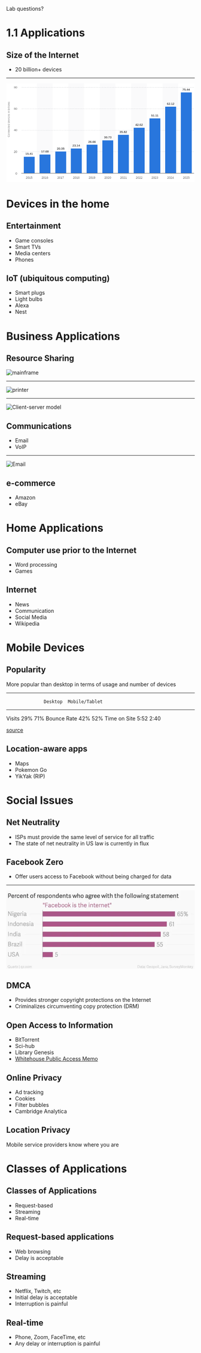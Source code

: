 Lab questions?

1.1 Applications
================

Size of the Internet
--------------------

- 20 billion+ devices

---

![[Connected Internet Devices](https://www.i-scoop.eu/internet-of-things-iot/connected-devices-2021/)](media/connected-devices.png)

Devices in the home
===================

Entertainment
-------------

- Game consoles
- Smart TVs
- Media centers
- Phones

IoT (ubiquitous computing)
--------------------------

- Smart plugs
- Light bulbs
- Alexa
- Nest

Business Applications
=====================

Resource Sharing
----------------

![mainframe](https://upload.wikimedia.org/wikipedia/commons/thumb/6/61/IBM_System_Z9_%28type_2094_inside%29.jpg/384px-IBM_System_Z9_%28type_2094_inside%29.jpg)

---

![printer](https://upload.wikimedia.org/wikipedia/commons/7/72/HP_Laserjet_5_DN_1.jpg)

---

![Client-server model](https://upload.wikimedia.org/wikipedia/commons/thumb/c/c9/Client-server-model.svg/640px-Client-server-model.svg.png)

Communications
--------------

- Email
- VoIP

---

![Email](https://upload.wikimedia.org/wikipedia/commons/thumb/6/69/SMTP-transfer-model.svg/640px-SMTP-transfer-model.svg.png)

e-commerce
----------

- Amazon
- eBay

Home Applications
=================

Computer use prior to the Internet
----------------------------------

- Word processing
- Games

Internet
--------

- News
- Communication
- Social Media
- Wikipedia

Mobile Devices
==============

Popularity
----------

More popular than desktop in terms of usage and number of devices

---

                  Desktop  Mobile/Tablet
-------           -------  -------------
Visits            29%      71%
Bounce Rate       42%      52%
Time on Site      5:52     2:40   

[source](https://www.perficient.com/insights/research-hub/mobile-vs-desktop-usage)

Location-aware apps
-------------------

- Maps
- Pokemon Go
- YikYak (RIP)

Social Issues
=============

Net Neutrality
--------------

- ISPs must provide the same level of service for all traffic
- The state of net neutrality in US law is currently in flux

Facebook Zero
-------------

- Offer users access to Facebook without being charged for data

---

![Facebook is the Internet](media/facebook-is-internet.webp)

DMCA
----

- Provides stronger copyright protections on the Internet
- Criminalizes circumventing copy protection (DRM)

Open Access to Information
--------------------------

- BitTorrent
- Sci-hub
- Library Genesis
- [Whitehouse Public Access Memo](https://www.whitehouse.gov/wp-content/uploads/2022/08/08-2022-OSTP-Public-Access-Memo.pdf)

Online Privacy
--------------

- Ad tracking
- Cookies
- Filter bubbles
- Cambridge Analytica

Location Privacy
----------------

Mobile service providers know where you are

Classes of Applications
=======================

Classes of Applications
-----------------------

- Request-based
- Streaming
- Real-time

Request-based applications
--------------------------

- Web browsing
- Delay is acceptable

Streaming
---------

- Netflix, Twitch, etc
- Initial delay is acceptable
- Interruption is painful

Real-time
---------

- Phone, Zoom, FaceTime, etc
- Any delay or interruption is painful
